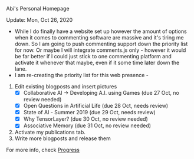 Abi's Personal Homepage 

Update: Mon, Oct 26, 2020
- While I do finally have a website set up however the amount of options when it comes to commenting software are massive and it's tiring me down. So I am going to push commenting support down the priority list for now. Or maybe I will integrate comments.js only - however it would be far better if I could just stick to one commenting platform and activate it whenever that maybe, even if it some time later down the lane.
- I am re-creating the priority list for this web presence -
1. Edit existing blogposts and insert pictures
    - [x] Collaborative AI -> Developing A.I. using Games (due 27 Oct, no review needed)
    - [x] Open Questions in Artificial Life (due 28 Oct, needs review)
    - [x] State of AI - Summer 2019 (due 29 Oct, needs review)
    - [x] Why TensorLayer? (due 30 Oct, no review needed)
    - [x] Associative Memory (due 31 Oct, no review needed)
2. Activate my publications tab.
3. Write more blogposts and release them

For more info, check [Progress](https://github.com/abi-aryan/blog/projects/1)